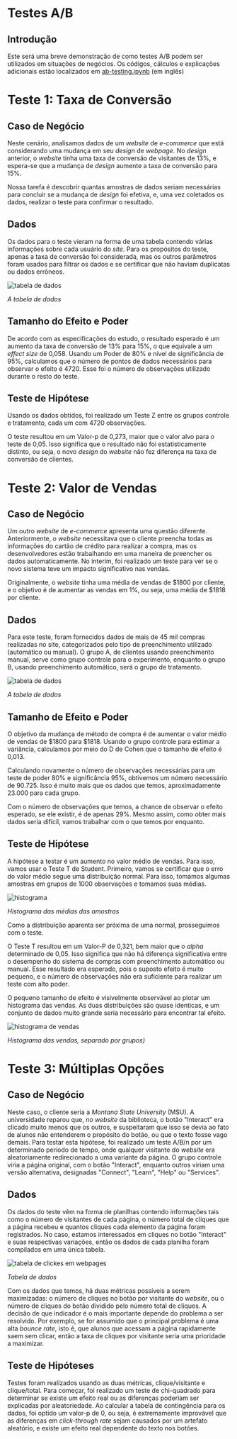 # Testes A/B
## Introdução
Este será uma breve demonstração de como testes A/B podem ser utilizados em situações de negócios. Os códigos, cálculos e explicações adicionais estão localizados em [ab-testing.ipynb](https://github.com/brenosakaguti/ab-testing-study/blob/main/ab-testing.ipynb) (em inglês)

# Teste 1: Taxa de Conversão
## Caso de Negócio
Neste cenário, analisamos dados de um *website* de *e-commerce* que está considerando uma mudança em seu *design* de *webpage*. No *design* anterior, o *website* tinha uma taxa de conversão de visitantes de 13%, e espera-se que a mudança de *design* aumente a taxa de conversão para 15%.

Nossa tarefa é descobrir quantas amostras de dados seriam necessárias para concluir se a mudança de *design* foi efetiva, e, uma vez coletados os dados, realizar o teste para confirmar o resultado.

## Dados
Os dados para o teste vieram na forma de uma tabela contendo várias informações sobre cada usuário do *site*. Para os propósitos do teste, apenas a taxa de conversão foi considerada, mas os outros parâmetros foram usados para filtrar os dados e se certificar que não haviam duplicatas ou dados errôneos.

![tabela de dados](/images/tabela1.png)

*A tabela de dados*

## Tamanho do Efeito e Poder
De acordo com as especificações do estudo, o resultado esperado é um aumento da taxa de conversão de 13% para 15%, o que equivale a um *effect size* de 0,058. Usando um Poder de 80% e nível de significância de 95%, calculamos que o número de pontos de dados necessários para observar o efeito é 4720. Esse foi o número de observações utilizado durante o resto do teste.

## Teste de Hipótese
Usando os dados obtidos, foi realizado um Teste Z entre os grupos controle e tratamento, cada um com 4720 observações.

O teste resultou em um Valor-p de 0,273, maior que o valor alvo para o teste de 0,05. Isso significa que o resultado não foi estatisticamente distinto, ou seja, o novo *design* do *website* não fez diferença na taxa de conversão de clientes.

# Teste 2: Valor de Vendas
## Caso de Negócio
Um outro *website* de *e-commerce* apresenta uma questão diferente. Anteriormente, o *website* necessitava que o cliente preencha todas as informações do cartão de crédito para realizar a compra, mas os desenvolvedores estão trabalhando em uma maneira de preencher os dados automaticamente. No interim, foi realizado um teste para ver se o novo sistema teve um impacto significativo nas vendas.

Originalmente, o *website* tinha uma média de vendas de $1800 por cliente, e o objetivo é de aumentar as vendas em 1%, ou seja, uma média de $1818 por cliente.

## Dados
Para este teste, foram fornecidos dados de mais de 45 mil compras realizadas no site, categorizados pelo tipo de preenchimento utilizado (automático ou manual). O grupo A, de clientes usando preenchimento manual, serve como grupo controle para o experimento, enquanto o grupo B, usando preenchimento automático, será o grupo de tratamento.

![tabela de dados](/images/tabela2.png)

*A tabela de dados*

## Tamanho de Efeito e Poder
O objetivo da mudança de método de compra é de aumentar o valor médio de vendas de $1800 para $1818. Usando o grupo controle para estimar a variância, calculamos por meio do D de Cohen que o tamanho de efeito é 0,013.

Calculando novamente o número de observações necessárias para um teste de poder 80% e significância 95%, obtivemos um número necessário de 90.725. Isso é muito mais que os dados que temos, aproximadamente 23.000 para cada grupo.

Com o número de observações que temos, a chance de observar o efeito esperado, se ele existir, é de apenas 29%. Mesmo assim, como obter mais dados seria difícil, vamos trabalhar com o que temos por enquanto.

## Teste de Hipótese
A hipótese a testar é um aumento no valor médio de vendas. Para isso, vamos usar o Teste T de Student. Primeiro, vamos se certificar que o erro do valor médio segue uma distribuição normal. Para isso, tomamos algumas amostras em grupos de 1000 observações e tomamos suas médias.

![histograma](/images/hist1.png)

*Histograma das médias das amostras*

Como a distribuição aparenta ser próxima de uma normal, prosseguimos com o teste.

O Teste T resultou em um Valor-P de 0,321, bem maior que o *alpha* determinado de 0,05. Isso significa que não há diferença significativa entre o desempenho do sistema de compras com preenchimento automático ou manual. Esse resultado era esperado, pois o suposto efeito é muito pequeno, e o número de observações não era suficiente para realizar um teste com alto poder.

O pequeno tamanho de efeito é visivelmente observável ao plotar um histograma das vendas. As duas distribuições são quase identicas, e um conjunto de dados muito grande seria necessário para encontrar tal efeito.

![histograma de vendas](/images/hist2.png)

*Histograma das vendas, separado por grupos)*

# Teste 3: Múltiplas Opções
## Caso de Negócio
Neste caso, o cliente seria a *Montana State University* (MSU). A universidade reparou que, no *website* da biblioteca, o botão "Interact" era clicado muito menos que os outros, e suspeitaram que isso se devia ao fato de alunos não entenderem o propósito do botão, ou que o texto fosse vago demais. Para testar esta hipótese, foi realizado um teste A/B/n por um determinado período de tempo, onde qualquer visitante do *website* era aleatoriamente redirecionado a uma variante da página. O grupo controle viria a página original, com o botão "Interact", enquanto outros viriam uma versão alternativa, designadas "Connect", "Learn", "Help" ou "Services".

## Dados
Os dados do teste vêm na forma de planilhas contendo informações tais como o número de visitantes de cada página, o número total de cliques que a página recebeu e quantos cliques cada elemento da página foram registrados. No caso, estamos interessados em cliques no botão "Interact" e suas respectivas variações, então os dados de cada planilha foram compilados em uma única tabela.

![tabela de clickes em webpages](/images/tabela_msu.png)

*Tabela de dados*

Com os dados que temos, há duas métricas possíveis a serem maximizadas: o número de cliques no botão por visitante do *website*, ou o número de cliques do botão dividido pelo número total de cliques. A decisão de que indicador é o mais importante depende do problema a ser resolvido. Por exemplo, se for assumido que o principal problema é uma alta *bounce rate*, isto é, que alunos que acessam a página rapidamente saem sem clicar, então a taxa de cliques por visitante seria uma prioridade a maximizar.

## Teste de Hipóteses
Testes foram realizados usando as duas métricas, clique/visitante e clique/total. Para começar, foi realizado um teste de chi-quadrado para determinar se existe um efeito real ou as diferenças poderiam ser explicadas por aleatoriedade. Ao calcular a tabela de contingência para os dados, foi optido um valor-p de 0, ou seja, é extremamente improvável que as diferenças em *click-through rate* sejam causados por um artefato aleatório, e existe um efeito real dependente do texto nos botões.
